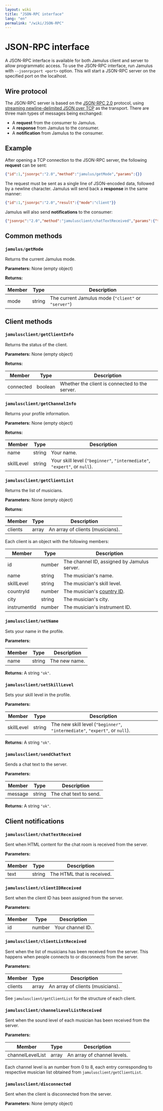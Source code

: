 ```yaml
---
layout: wiki
title: "JSON-RPC interface"
lang: "en"
permalink: "/wiki/JSON-RPC"
---
```


# JSON-RPC interface

A JSON-RPC interface is available for both Jamulus client and server to allow programmatic access. To use the JSON-RPC interface, run Jamulus with `--jsonrpcport <port>` option. This will start a JSON-RPC server on the specified port on the localhost.

## Wire protocol

The JSON-RPC server is based on the [JSON-RPC 2.0](https://www.jsonrpc.org/specification) protocol, using [streaming newline-delimited JSON over TCP](https://clue.engineering/2018/introducing-reactphp-ndjson) as the transport. There are three main types of messages being exchanged:

- A **request** from the consumer to Jamulus.
- A **response** from Jamulus to the consumer.
- A **notification** from Jamulus to the consumer.

## Example

After opening a TCP connection to the JSON-RPC server, the following **request** can be sent:

<!-- prettier-ignore-start -->

```json
{"id":1,"jsonrpc":"2.0","method":"jamulus/getMode","params":{}}
```

<!-- prettier-ignore-end -->

The request must be sent as a single line of JSON-encoded data, followed by a newline character. Jamulus will send back a **response** in the same manner:

<!-- prettier-ignore-start -->

```json
{"id":1,"jsonrpc":"2.0","result":{"mode":"client"}}
```

<!-- prettier-ignore-end -->

Jamulus will also send **notifications** to the consumer:

<!-- prettier-ignore-start -->

```json
{"jsonrpc":"2.0","method":"jamulusclient/chatTextReceived","params":{"text":"<font color=\"mediumblue\">(01:23:45 AM) <b>user</b></font> test"}}
```

<!-- prettier-ignore-end -->

## Common methods

### `jamulus/getMode`

Returns the current Jamulus mode.

**Parameters:** None (empty object)

**Returns:**

| Member | Type   | Description                                         |
| ------ | ------ | --------------------------------------------------- |
| mode   | string | The current Jamulus mode (`"client"` or `"server"`) |

## Client methods

### `jamulusclient/getClientInfo`

Returns the status of the client.

**Parameters:** None (empty object)

**Returns:**

| Member    | Type    | Description                                    |
| --------- | ------- | ---------------------------------------------- |
| connected | boolean | Whether the client is connected to the server. |

### `jamulusclient/getChannelInfo`

Returns your profile information.

**Parameters:** None (empty object)

**Returns:**

| Member     | Type   | Description                                                               |
| ---------- | ------ | ------------------------------------------------------------------------- |
| name       | string | Your name.                                                                |
| skillLevel | string | Your skill level (`"beginner"`, `"intermediate"`, `"expert"`, or `null`). |

### `jamulusclient/getClientList`

Returns the list of musicians.

**Parameters:** None (empty object)

**Returns:**

| Member  | Type  | Description                      |
| ------- | ----- | -------------------------------- |
| clients | array | An array of clients (musicians). |

Each client is an object with the following members:

| Member       | Type   | Description                                                                    |
| ------------ | ------ | ------------------------------------------------------------------------------ |
| id           | number | The channel ID, assigned by Jamulus server.                                    |
| name         | string | The musician's name.                                                           |
| skillLevel   | string | The musician's skill level.                                                    |
| countryId    | number | The musician's [country ID](https://doc.qt.io/qt-5/qlocale.html#Country-enum). |
| city         | string | The musician's city.                                                           |
| instrumentId | number | The musician's instrument ID.                                                  |

### `jamulusclient/setName`

Sets your name in the profile.

**Parameters:**

| Member | Type   | Description   |
| ------ | ------ | ------------- |
| name   | string | The new name. |

**Returns:** A string `"ok"`.

### `jamulusclient/setSkillLevel`

Sets your skill level in the profile.

**Parameters:**

| Member     | Type   | Description                                                                  |
| ---------- | ------ | ---------------------------------------------------------------------------- |
| skillLevel | string | The new skill level (`"beginner"`, `"intermediate"`, `"expert"`, or `null`). |

**Returns:** A string `"ok"`.

### `jamulusclient/sendChatText`

Sends a chat text to the server.

**Parameters:**

| Member  | Type   | Description            |
| ------- | ------ | ---------------------- |
| message | string | The chat text to send. |

**Returns:** A string `"ok"`.

## Client notifications

### `jamulusclient/chatTextReceived`

Sent when HTML content for the chat room is received from the server.

**Parameters:**

| Member | Type   | Description                |
| ------ | ------ | -------------------------- |
| text   | string | The HTML that is received. |

### `jamulusclient/clientIDReceived`

Sent when the client ID has been assigned from the server.

**Parameters:**

| Member | Type   | Description      |
| ------ | ------ | ---------------- |
| id     | number | Your channel ID. |

### `jamulusclient/clientListReceived`

Sent when the list of musicians has been received from the server. This happens when people connects to or disconnects from the server.

**Parameters:**

| Member  | Type  | Description                      |
| ------- | ----- | -------------------------------- |
| clients | array | An array of clients (musicians). |

See `jamulusclient/getClientList` for the structure of each client.

### `jamulusclient/channelLevelListReceived`

Sent when the sound level of each musician has been received from the server.

**Parameters:**

| Member           | Type  | Description                 |
| ---------------- | ----- | --------------------------- |
| channelLevelList | array | An array of channel levels. |

Each channel level is an number from 0 to 8, each entry corresponding to respective musician list obtained from `jamulusclient/getClientList`.

### `jamulusclient/disconnected`

Sent when the client is disconnected from the server.

**Parameters:** None (empty object)
